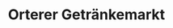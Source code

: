 ---
title: "Orterer Getränkemarkt"
url: /fuerstenfeldbruck/orterer-getraenkemarkt/
shop: Getränke
---